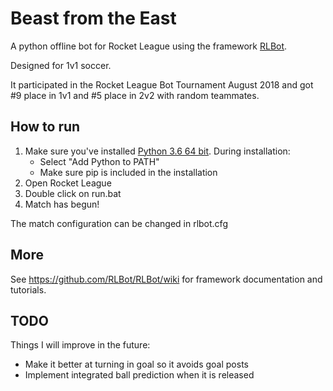 # Beast from the East
A python offline bot for Rocket League using the framework [RLBot](https://github.com/RLBot/RLBot).

Designed for 1v1 soccer.

It participated in the Rocket League Bot Tournament August 2018 and got #9 place in 1v1 and #5 place in 2v2 with random teammates.

## How to run

1. Make sure you've installed [Python 3.6 64 bit](https://www.python.org/ftp/python/3.6.5/python-3.6.5-amd64.exe). During installation:
   - Select "Add Python to PATH"
   - Make sure pip is included in the installation
3. Open Rocket League
4. Double click on run.bat
5. Match has begun!

The match configuration can be changed in rlbot.cfg

## More

See https://github.com/RLBot/RLBot/wiki for framework documentation and tutorials.

## TODO
Things I will improve in the future:
* Make it better at turning in goal so it avoids goal posts
* Implement integrated ball prediction when it is released